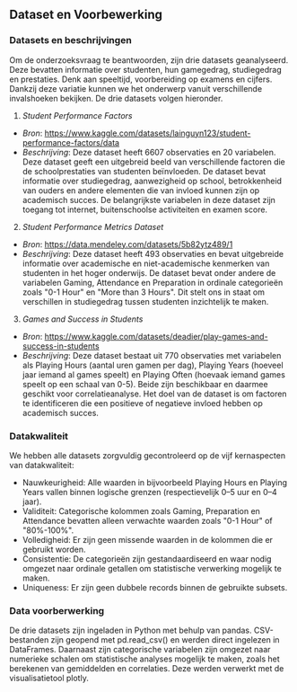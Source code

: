 ## Dataset en Voorbewerking

### Datasets en beschrijvingen

Om de onderzoeksvraag te beantwoorden, zijn drie datasets geanalyseerd. Deze bevatten informatie over studenten, hun gamegedrag, studiegedrag en prestaties. Denk aan speeltijd, voorbereiding op examens en cijfers. Dankzij deze variatie kunnen we het onderwerp vanuit verschillende invalshoeken bekijken. De drie datasets volgen hieronder.

1. *Student Performance Factors*

- *Bron*: https://www.kaggle.com/datasets/lainguyn123/student-performance-factors/data
- *Beschrijving*: Deze dataset heeft 6607 observaties en 20 variabelen. Deze dataset geeft een uitgebreid beeld van verschillende factoren die de
schoolprestaties van studenten beïnvloeden. De dataset bevat informatie over studiegedrag, aanwezigheid op school, betrokkenheid van ouders en andere elementen die van invloed kunnen zijn op academisch succes. De belangrijkste variabelen in deze dataset zijn toegang tot internet, buitenschoolse activiteiten en examen score.  

2. *Student Performance Metrics Dataset*
- *Bron*: https://data.mendeley.com/datasets/5b82ytz489/1
- *Beschrijving*: Deze dataset heeft 493 observaties en bevat uitgebreide informatie over academische en niet-academische
kenmerken van studenten in het hoger onderwijs. De dataset bevat onder andere de variabelen Gaming, Attendance en Preparation in ordinale categorieën zoals "0-1 Hour" en "More than 3 Hours". Dit stelt ons in staat om verschillen in studiegedrag tussen studenten inzichtelijk te maken.

3. *Games and Success in Students*
- *Bron*: https://www.kaggle.com/datasets/deadier/play-games-and-success-in-students
- *Beschrijving*: Deze dataset bestaat uit 770 observaties met variabelen als Playing Hours (aantal uren gamen per dag), Playing Years (hoeveel jaar iemand al games speelt) en Playing Often (hoevaak iemand games speelt op een schaal van 0-5). Beide zijn beschikbaar en daarmee geschikt voor correlatieanalyse. Het doel van de dataset is om factoren te
identificeren die een positieve of negatieve invloed hebben op academisch succes.

### Datakwaliteit

We hebben alle datasets zorgvuldig gecontroleerd op de vijf kernaspecten van datakwaliteit:
- Nauwkeurigheid: Alle waarden in bijvoorbeeld Playing Hours en Playing Years vallen binnen logische grenzen (respectievelijk 0–5 uur en 0–4 jaar).
- Validiteit: Categorische kolommen zoals Gaming, Preparation en Attendance bevatten alleen verwachte waarden zoals "0-1 Hour" of "80%-100%".
- Volledigheid: Er zijn geen missende waarden in de kolommen die er gebruikt worden.
- Consistentie: De categorieën zijn gestandaardiseerd en waar nodig omgezet naar ordinale getallen om statistische verwerking mogelijk te maken.
- Uniqueness: Er zijn geen dubbele records binnen de gebruikte subsets.

### Data voorberwerking
De drie datasets zijn ingeladen in Python met behulp van pandas. CSV-bestanden zijn geopend met pd.read_csv() en werden direct ingelezen in DataFrames. Daarnaast zijn categorische variabelen zijn omgezet naar numerieke schalen om statistische analyses mogelijk te maken, zoals het berekenen van gemiddelden en correlaties. Deze werden verwerkt met de visualisatietool plotly.
